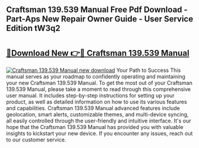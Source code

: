 ## Craftsman 139.539 Manual Free Pdf Download - Part-Aps New Repair Owner Guide - User Service Edition tW3q2

# <h2><a href="http://bc11557.oget.top/?id=Craftsman+139.539+Manual">🔗Download New 👉🔴 Craftsman 139.539 Manual</a></h2>

[![Craftsman 139.539 Manual new download](https://i.imgur.com/5g1atiW.png)](http://bc11557.oget.top/?id=Craftsman+139.539+Manual)
Your Path to Success This manual serves as your roadmap to confidently operating and maintaining your new Craftsman 139.539 Manual. To get the most out of your Craftsman 139.539 Manual, please take a moment to read through this comprehensive user manual. It includes step-by-step instructions for setting up your product, as well as detailed information on how to use its various features and capabilities. Craftsman 139.539 Manual advanced features include geolocation, smart alerts, customizable themes, and multi-device syncing, all easily controlled through the user-friendly and intuitive interface. It's our hope that the Craftsman 139.539 Manual has provided you with valuable insights to kickstart your new device. If you encounter any issues, reach out to our customer service.
